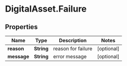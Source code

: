 # DigitalAsset.Failure

## Properties

Name | Type | Description | Notes
------------ | ------------- | ------------- | -------------
**reason** | **String** | reason for failure | [optional] 
**message** | **String** | error message | [optional] 


